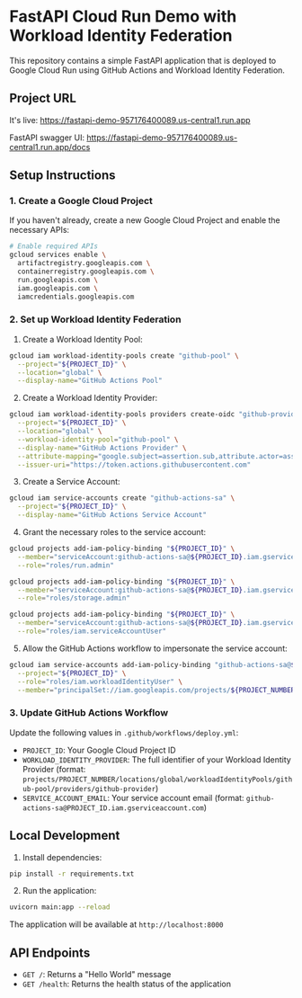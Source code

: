 # FastAPI Cloud Run Demo with Workload Identity Federation

This repository contains a simple FastAPI application that is deployed to Google Cloud Run using GitHub Actions and Workload Identity Federation.

## Project URL

It's live: https://fastapi-demo-957176400089.us-central1.run.app

FastAPI swagger UI: https://fastapi-demo-957176400089.us-central1.run.app/docs

## Setup Instructions


### 1. Create a Google Cloud Project
If you haven't already, create a new Google Cloud Project and enable the necessary APIs:
```bash
# Enable required APIs
gcloud services enable \
  artifactregistry.googleapis.com \
  containerregistry.googleapis.com \
  run.googleapis.com \
  iam.googleapis.com \
  iamcredentials.googleapis.com
```

### 2. Set up Workload Identity Federation

1. Create a Workload Identity Pool:
```bash
gcloud iam workload-identity-pools create "github-pool" \
  --project="${PROJECT_ID}" \
  --location="global" \
  --display-name="GitHub Actions Pool"
```

2. Create a Workload Identity Provider:
```bash
gcloud iam workload-identity-pools providers create-oidc "github-provider" \
  --project="${PROJECT_ID}" \
  --location="global" \
  --workload-identity-pool="github-pool" \
  --display-name="GitHub Actions Provider" \
  --attribute-mapping="google.subject=assertion.sub,attribute.actor=assertion.actor,attribute.repository=assertion.repository" \
  --issuer-uri="https://token.actions.githubusercontent.com"
```

3. Create a Service Account:
```bash
gcloud iam service-accounts create "github-actions-sa" \
  --project="${PROJECT_ID}" \
  --display-name="GitHub Actions Service Account"
```

4. Grant the necessary roles to the service account:
```bash
gcloud projects add-iam-policy-binding "${PROJECT_ID}" \
  --member="serviceAccount:github-actions-sa@${PROJECT_ID}.iam.gserviceaccount.com" \
  --role="roles/run.admin"

gcloud projects add-iam-policy-binding "${PROJECT_ID}" \
  --member="serviceAccount:github-actions-sa@${PROJECT_ID}.iam.gserviceaccount.com" \
  --role="roles/storage.admin"

gcloud projects add-iam-policy-binding "${PROJECT_ID}" \
  --member="serviceAccount:github-actions-sa@${PROJECT_ID}.iam.gserviceaccount.com" \
  --role="roles/iam.serviceAccountUser"
```

5. Allow the GitHub Actions workflow to impersonate the service account:
```bash
gcloud iam service-accounts add-iam-policy-binding "github-actions-sa@${PROJECT_ID}.iam.gserviceaccount.com" \
  --project="${PROJECT_ID}" \
  --role="roles/iam.workloadIdentityUser" \
  --member="principalSet://iam.googleapis.com/projects/${PROJECT_NUMBER}/locations/global/workloadIdentityPools/github-pool/attribute.repository/${GITHUB_REPO}"
```

### 3. Update GitHub Actions Workflow

Update the following values in `.github/workflows/deploy.yml`:

- `PROJECT_ID`: Your Google Cloud Project ID
- `WORKLOAD_IDENTITY_PROVIDER`: The full identifier of your Workload Identity Provider (format: `projects/PROJECT_NUMBER/locations/global/workloadIdentityPools/github-pool/providers/github-provider`)
- `SERVICE_ACCOUNT_EMAIL`: Your service account email (format: `github-actions-sa@PROJECT_ID.iam.gserviceaccount.com`)

## Local Development

1. Install dependencies:
```bash
pip install -r requirements.txt
```

2. Run the application:
```bash
uvicorn main:app --reload
```

The application will be available at `http://localhost:8000`

## API Endpoints

- `GET /`: Returns a "Hello World" message
- `GET /health`: Returns the health status of the application 
